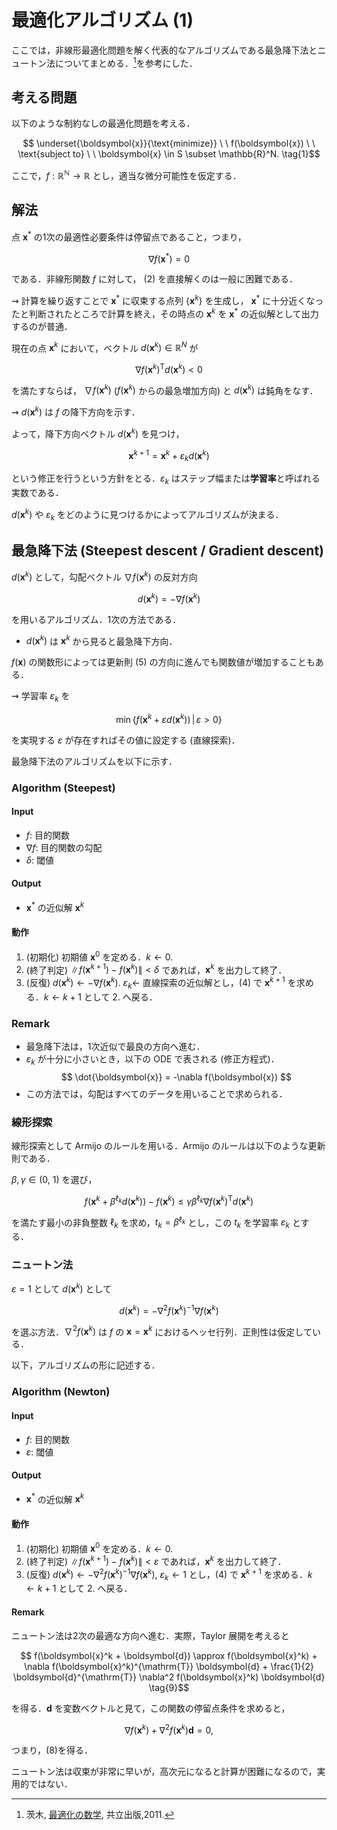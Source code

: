 # 最適化アルゴリズム (1)
ここでは，非線形最適化問題を解く代表的なアルゴリズムである最急降下法とニュートン法についてまとめる．[^1]を参考にした．

[^1]: 茨木, [最適化の数学](https://www.kyoritsu-pub.co.jp/kenpon/bookDetail/9784320015654), 共立出版,2011.

## 考える問題
以下のような制約なしの最適化問題を考える．

$$ \underset{\boldsymbol{x}}{\text{minimize}} \ \ f(\boldsymbol{x}) \ \ \text{subject to} \ \ \boldsymbol{x} \in S \subset \mathbb{R}^N.  \tag{1}$$

ここで，$f: \mathbb{R^N} \to \mathbb{R}$ とし，適当な微分可能性を仮定する．


## 解法
点 $\boldsymbol{x}^{*}$ の1次の最適性必要条件は停留点であること，つまり，

$$ \nabla f(\boldsymbol{x}^{*}) = 0 \tag{2}$$

である．非線形関数 $f$ に対して， (2) を直接解くのは一般に困難である．

$\rightsquigarrow$ 計算を繰り返すことで $\boldsymbol{x}^{*}$ に収束する点列 $\{ \boldsymbol{x}^k \}$ を生成し， $\boldsymbol{x}^{*}$ に十分近くなったと判断されたところで計算を終え，その時点の $\boldsymbol{x}^k$ を $\boldsymbol{x}^{*}$ の近似解として出力するのが普通．

現在の点 $\boldsymbol{x}^k$ において，ベクトル $d(\boldsymbol{x}^k) \in \mathbb{R}^N$ が

$$ \nabla f(\boldsymbol{x}^k)^{\mathrm{T}} d(\boldsymbol{x}^k) < 0 \tag{3}$$

を満たすならば， $\nabla f(\boldsymbol{x}^k)$ ($f(\boldsymbol{x}^k)$ からの最急増加方向) と $d(\boldsymbol{x}^k)$ は鈍角をなす．

$\rightsquigarrow$ $d(\boldsymbol{x}^k)$ は $f$ の降下方向を示す．

よって，降下方向ベクトル $d(\boldsymbol{x}^k)$ を見つけ，

$$ \boldsymbol{x}^{k + 1} = \boldsymbol{x}^k + \varepsilon_k d(\boldsymbol{x}^k) \tag{4}$$

という修正を行うという方針をとる．$\varepsilon_k$ はステップ幅または**学習率**と呼ばれる実数である．

$d(\boldsymbol{x}^k)$ や $\varepsilon_k$ をどのように見つけるかによってアルゴリズムが決まる．


## 最急降下法 (Steepest descent / Gradient descent)
$d(\boldsymbol{x}^k)$ として，勾配ベクトル $\nabla f(\boldsymbol{x}^k)$ の反対方向

$$ d(\boldsymbol{x}^k) = - \nabla f(\boldsymbol{x}^k) \tag{5}$$

を用いるアルゴリズム．1次の方法である．

- $d(\boldsymbol{x}^k)$ は $\boldsymbol{x}^k$ から見ると最急降下方向．

$f(\boldsymbol{x})$ の関数形によっては更新則 (5) の方向に進んでも関数値が増加することもある．

$\rightsquigarrow$ 学習率 $\varepsilon_k$ を

$$ \min \{f(\boldsymbol{x}^k + \varepsilon d(\boldsymbol{x}^k)) \, | \, \varepsilon > 0\} \tag{6}$$

を実現する $\varepsilon$ が存在すればその値に設定する (直線探索)．

最急降下法のアルゴリズムを以下に示す．

### Algorithm (Steepest)
#### Input
- $f$: 目的関数
- $\nabla f$: 目的関数の勾配
- $\delta$: 閾値
#### Output
- $\boldsymbol{x}^{*}$ の近似解 $\boldsymbol{x}^k$

#### 動作
1. (初期化) 初期値 $\boldsymbol{x}^0$ を定める．$k \leftarrow 0$.
1. (終了判定) $\|f(\boldsymbol{x}^{k + 1}) - f(\boldsymbol{x}^k)  \| < \delta$ であれば，$\boldsymbol{x}^k$ を出力して終了．
1. (反復) $d(\boldsymbol{x}^k) \leftarrow - \nabla f(\boldsymbol{x}^k)$. $\varepsilon_k \leftarrow$ 直線探索の近似解とし，(4) で $\boldsymbol{x}^{k + 1}$ を求める．$k \leftarrow k + 1$ として 2. へ戻る．

### Remark
- 最急降下法は，1次近似で最良の方向へ進む．
- $\varepsilon_k$ が十分に小さいとき，以下の ODE で表される (修正方程式)．
    $$ \dot{\boldsymbol{x}} = -\nabla f(\boldsymbol{x}) $$
- この方法では，勾配はすべてのデータを用いることで求められる．

### 線形探索
線形探索として Armijo のルールを用いる．Armijo のルールは以下のような更新則である．

$\beta, \gamma \in (0, \ 1)$ を選び，

$$ f(\boldsymbol{x}^k + \beta^{\ell_k} d(\boldsymbol{x}^k)) - f(\boldsymbol{x}^k) \leq \gamma \beta^{\ell_k} \nabla f(\boldsymbol{x}^k)^{\mathrm{T}} d(\boldsymbol{x}^k) \tag{7}$$

を満たす最小の非負整数 $\ell_k$ を求め，$t_k = \beta^{\ell_k}$ とし，この $t_k$ を学習率 $\varepsilon_k$ とする．

### ニュートン法
$\varepsilon = 1$ として $d(\boldsymbol{x}^k)$ として

$$ d(\boldsymbol{x}^k) = - \nabla^2 f(\boldsymbol{x}^k)^{-1} \nabla f(\boldsymbol{x}^k) \tag{8}$$

を選ぶ方法．$\nabla^2 f(\boldsymbol{x}^k)$ は $f$ の $\boldsymbol{x} = \boldsymbol{x}^k$ におけるヘッセ行列．正則性は仮定している．

以下，アルゴリズムの形に記述する．

### Algorithm (Newton)
#### Input
- $f$: 目的関数
- $\varepsilon$: 閾値
#### Output
- $\boldsymbol{x}^{*}$ の近似解 $\boldsymbol{x}^k$

#### 動作
1. (初期化) 初期値 $\boldsymbol{x}^0$ を定める．$k \leftarrow 0$.
1. (終了判定) $\|f(\boldsymbol{x}^{k + 1}) - f(\boldsymbol{x}^k)  \| < \varepsilon$ であれば，$\boldsymbol{x}^k$ を出力して終了．
1. (反復) $d(\boldsymbol{x}^k) \leftarrow - \nabla^2 f(\boldsymbol{x}^k)^{-1} \nabla f(\boldsymbol{x}^k)$, $\varepsilon_k \leftarrow 1$ とし，(4) で $\boldsymbol{x}^{k + 1}$ を求める．$k \leftarrow k + 1$ として 2. へ戻る．

#### Remark
ニュートン法は2次の最適な方向へ進む．実際，Taylor 展開を考えると

$$ f(\boldsymbol{x}^k + \boldsymbol{d}) \approx f(\boldsymbol{x}^k) + \nabla f(\boldsymbol{x}^k)^{\mathrm{T}} \boldsymbol{d} + \frac{1}{2} \boldsymbol{d}^{\mathrm{T}} \nabla^2 f(\boldsymbol{x}^k) \boldsymbol{d} \tag{9}$$

を得る．$\boldsymbol{d}$ を変数ベクトルと見て，この関数の停留点条件を求めると，

$$ \nabla f(\boldsymbol{x}^k) + \nabla^2 f(\boldsymbol{x}^k) \boldsymbol{d} = 0,$$

つまり，(8)を得る．

ニュートン法は収束が非常に早いが，高次元になると計算が困難になるので，実用的ではない．